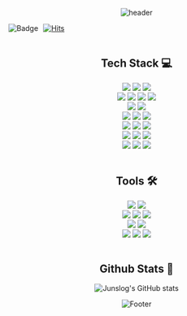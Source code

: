 <div align="center">

![header](https://capsule-render.vercel.app/api?type=waving&color=66CDAA&height=150&section=header&text=Wonjun%20Choi&fontColor=ffffff&fontSize=70&animation=twinkling)

<div style="display: flex; align-items: center;">
    <img src="http://mazassumnida.wtf/api/mini/generate_badge?boj=ch6403" style="margin-right: 10px;" alt="Badge">
    <a href="https://hits.seeyoufarm.com">
        <img src="https://hits.seeyoufarm.com/api/count/incr/badge.svg?url=https%3A%2F%2Fgithub.com%2Fjunslog&count_bg=%237B7B7B&title_bg=%234FA443&icon=keybase.svg&icon_color=%23E7E7E7&title=hits&edge_flat=false" alt="Hits">
    </a>
</div>

<div align=center> 
<br>

## Tech Stack 💻

  <img src="https://img.shields.io/badge/Java-007396?style=flat&logo=openjdk&logoColor=white"/>
  <img src="https://img.shields.io/badge/C++-00599C.svg?style=flat&logo=C%2B%2B&logoColor=white"/>
  <img src="https://img.shields.io/badge/Python-3776AB?style=flat&logo=python&logoColor=white">
  
  <br>
  <img src="https://img.shields.io/badge/HTML5-E34F26?style=flat&logo=html5&logoColor=white">
  <img src="https://img.shields.io/badge/CSS-1572B6?style=flat&logo=css3&logoColor=white">
  <img src="https://img.shields.io/badge/JavaScript-F7DF1E?style=flat&logo=JavaScript&logoColor=black"/>
  <img src="https://img.shields.io/badge/JQuery-0769AD?style=flat&logo=jquery&logoColor=white">
  
  <br>
  <img src="https://img.shields.io/badge/React-61DAFB?style=flat&logo=react&logoColor=white">
  <img src="https://img.shields.io/badge/Thymeleaf-005F0F?style=flat&logo=thymeleaf&logoColor=white">
  

  <br>
  <img src="https://img.shields.io/badge/Spring-6DB33F?style=flat&logo=spring&logoColor=white">
  <img src="https://img.shields.io/badge/Spring Boot-6DB33F?style=flat&logo=springboot&logoColor=white">
  <img src="https://img.shields.io/badge/Spring Security-6DB33F?style=flat&logo=Spring Security&logoColor=white">

  
  <br>
  <img src="https://img.shields.io/badge/MySQL-4479A1?style=flat&logo=mysql&logoColor=white">
  <img src="https://img.shields.io/badge/MariaDB-003545?style=flat&logo=mariaDB&logoColor=white">
  <img src="https://img.shields.io/badge/Oracle-F80000?style=flat&logo=Oracle&logoColor=white">
  
  
  <br>
  <img src="https://img.shields.io/badge/Linux-FCC624?style=flat&logo=linux&logoColor=white">
  <img src="https://img.shields.io/badge/Docker-2496ED?style=flat&logo=Docker&logoColor=white" />
  <img src="https://img.shields.io/badge/Amazon Web Services-232F3E?style=flat&logo=amazonwebservices&logoColor=white" />
  <br>
  <img src="https://img.shields.io/badge/Gradle-02303A?style=flat&logo=gradle&logoColor=white">
  <img src="https://img.shields.io/badge/JUnit5-25A162?style=flat&logo=junit5&logoColor=white">
  <img src="https://img.shields.io/badge/Github Actions-2088FF?style=flat&logo=githubactions&logoColor=white">
  <br>

<br>

## Tools 🛠️
  <img src="https://img.shields.io/badge/Git-F05032?style=flat&logo=git&logoColor=white">
  <img src="https://img.shields.io/badge/Github-181717?style=flat&logo=github&logoColor=white">
  <br>
  <img src="https://img.shields.io/badge/Notion-000000?style=flat&logo=notion&logoColor=white">
  <img src="https://img.shields.io/badge/Discord-5865F2?style=flat&logo=Discord&logoColor=white">
  <img src="https://img.shields.io/badge/Slack-4A154B?style=flat&logo=Slack&logoColor=white">
  <br>

  <img src="https://img.shields.io/badge/Visual Studio Code-007ACC?style=flat&logo=Visual%20Studio%20Code&logoColor=white">
  <img src="https://img.shields.io/badge/IntelliJ IDEA-000000?style=flat&logo=IntelliJ%20IDEA&logoColor=white">
  <br>
  
  <img src="https://img.shields.io/badge/Figma-F24E1E?style=flat&logo=figma&logoColor=white">
  <img src="https://img.shields.io/badge/Postman-FF6C37?style=flat&logo=postman&logoColor=white">
  <img src="https://img.shields.io/badge/Swagger-85EA2D?style=flat&logo=Swagger&logoColor=white"/> 
  <br>

<br>

## Github Stats 🔑

![Junslog's GitHub stats](https://github-readme-stats.vercel.app/api?username=junslog&show_icons=true&theme=radical)

![Footer](https://capsule-render.vercel.app/api?type=waving&color=66CDAA&height=200&section=footer)
